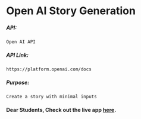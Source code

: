 # Open AI Story Generation

##### API:
    Open AI API

##### API Link:
    https://platform.openai.com/docs

##### Purpose:
    Create a story with minimal inputs

#### Dear Students, Check out the live app [here](http://203.193.173.125/buildriseshine/openai/story-generation/).